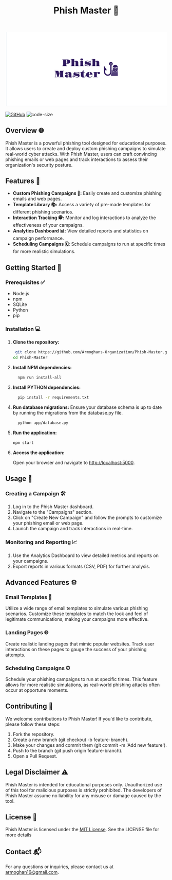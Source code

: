 <h1 align="center">Phish Master 🚀</h1>
<br>

![logo](PhishMaster.png)


[![GitHub](https://img.shields.io/github/license/Armoghans-Organization/Phish-Master)](https://github.com/Armoghans-Organization/Phish-Master/blob/main/LICENSE)
![code-size](https://img.shields.io/github/languages/code-size/Armoghans-Organization/Phish-Master)

## Overview 🌐
Phish Master is a powerful phishing tool designed for educational purposes. It allows users to create and deploy custom phishing campaigns to simulate real-world cyber attacks. With Phish Master, users can craft convincing phishing emails or web pages and track interactions to assess their organization's security posture.

## Features 🌟
- **Custom Phishing Campaigns 🎯:** Easily create and customize phishing emails and web pages.
- **Template Library 📚:** Access a variety of pre-made templates for different phishing scenarios.
- **Interaction Tracking 🕵️:** Monitor and log interactions to analyze the effectiveness of your campaigns.
- **Analytics Dashboard 📊:** View detailed reports and statistics on campaign performance.
- **Scheduling Campaigns 🗓️:** Schedule campaigns to run at specific times for more realistic simulations.

##  Getting Started 🚀

### Prerequisites ✅
- Node.js 
- npm 
- SQLite 
- Python
- pip 

### Installation 💻

1. **Clone the repository:**
   ```bash
    git clone https://github.com/Armoghans-Organization/Phish-Master.git
   cd Phish-Master
   ```
2. **Install NPM dependencies:**
    ```bash
      npm run install-all
    ```
3. **Install PYTHON dependencies:**
    ```bash
      pip install -r requirements.txt
    ```
4. **Run database migrations:**
Ensure your database schema is up to date by running the migrations from the database.py file.
    ```bash
      python app/database.py
    ```
5. **Run the application:**
    ```bash
    npm start
    ```
6. **Access the application:**
 
    Open your browser and navigate to [http://localhost:5000](http://localhost:5000).

## Usage 📖
### Creating a Campaign 🛠️
1. Log in to the Phish Master dashboard.
2. Navigate to the "Campaigns" section.
3. Click on "Create New Campaign" and follow the prompts to customize your phishing email or web page.
4. Launch the campaign and track interactions in real-time.

### Monitoring and Reporting 📈
1. Use the Analytics Dashboard to view detailed metrics and reports on your campaigns.
2. Export reports in various formats (CSV, PDF) for further analysis.
   
## Advanced Features ⚙️
### Email Templates 📧
Utilize a wide range of email templates to simulate various phishing scenarios. Customize these templates to match the look and feel of legitimate communications, making your campaigns more effective.

### Landing Pages 🌐
Create realistic landing pages that mimic popular websites. Track user interactions on these pages to gauge the success of your phishing attempts.

### Scheduling Campaigns ⏰
Schedule your phishing campaigns to run at specific times. This feature allows for more realistic simulations, as real-world phishing attacks often occur at opportune moments.


## Contributing 🤝
We welcome contributions to Phish Master! If you'd like to contribute, please follow these steps:

1. Fork the repository.
2. Create a new branch (git checkout -b feature-branch).
3. Make your changes and commit them (git commit -m 'Add new feature').
4. Push to the branch (git push origin feature-branch).
5. Open a Pull Request.

## Legal Disclaimer ⚠️
Phish Master is intended for educational purposes only. Unauthorized use of this tool for malicious purposes is strictly prohibited. The developers of Phish Master assume no liability for any misuse or damage caused by the tool.

## License 📜
Phish Master is licensed under the [MIT License](https://github.com/Armoghans-Organization/Phish-Master/blob/main/LICENSE). See the LICENSE file for more details

## Contact 📬
For any questions or inquiries, please contact us at [armoghan16@gmail.com](mailto:armoghan16@gmail.com).